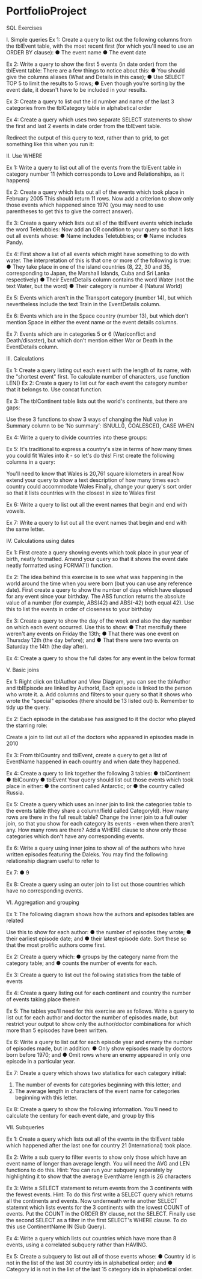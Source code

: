 # PortfolioProject
SQL Exercises

I.	Simple queries
Ex 1:
Create a query to list out the following columns from the tblEvent table, with the most recent first (for which you'll need to use an ORDER BY clause):
●	The event name
●	The event date


Ex 2: 
Write a query to show the first 5 events (in date order) from the tblEvent table:
There are a few things to notice about this:
●	You should give the columns aliases (What and Details in this case);
●	Use SELECT TOP 5 to limit the results to 5 rows;
●	Even though you're sorting by the event date, it doesn't have to be included in your results.

Ex 3: 
Create a query to list out the id number and name of the last 3 categories from the tblCategory table in alphabetical order

Ex 4: 
Create a query which uses two separate SELECT statements to show the first and last 2 events in date order from the tblEvent table.

Redirect the output of this query to text, rather than to grid, to get something like this when you run it:


II.	Use WHERE

Ex 1:
Write a query to list out all of the events from the tblEvent table in category number 11 (which corresponds to Love and Relationships, as it happens)


Ex 2:
Create a query which lists out all of the events which took place in February 2005
This should return 11 rows.  Now add a criterion to show only those events which happened since 1970 (you may need to use parentheses to get this to give the correct answer).

Ex 3:
Create a query which lists out all of the tblEvent events which include the word Teletubbies:
Now add an OR condition to your query so that it lists out all events whose:
●	Name includes Teletubbies; or
●	Name includes Pandy.


Ex 4: 
First show a list of all events which might have something to do with water.  The interpretation of this is that one or more of the following is true:
●	They take place in one of the island countries (8, 22, 30 and 35, corresponding to Japan, the Marshall Islands, Cuba and Sri Lanka respectively)
●	Their EventDetails column contains the word Water (not the text Water, but the word)
●	Their category is number 4 (Natural World)

Ex 5:
Events which aren't in the Transport category (number 14), but which nevertheless include the text Train in the EventDetails column.

Ex 6:
Events which are in the Space country (number 13), but which don't mention Space in either the event name or the event details columns.

Ex 7:
Events which are in categories 5 or 6 (War/conflict and Death/disaster), but which don't mention either War or Death in the EventDetails column.

III.	Calculations

Ex 1:
Create a query listing out each event with the length of its name, with the "shortest event" first. To calculate number of characters, use function LEN()
Ex 2:
Create a query to list out for each event the category number that it belongs to. Use concat function.

Ex 3:
The tblContinent table lists out the world's continents, but there are gaps:

 

Use these 3 functions to show 3 ways of changing the Null value in Summary column to be ‘No summary’: ISNULL(), COALESCE(), CASE WHEN 

Ex 4:
Write a query to divide countries into these groups:

 


Ex 5: 
It's traditional to express a country's size in terms of how many times you could fit Wales into it - so let's do this!  First create the following columns in a query:

 
You'll need to know that Wales is 20,761 square kilometers in area!
Now extend your query to show a text description of how many times each country could accommodate Wales
Finally, change your query's sort order so that it lists countries with the closest in size to Wales first

Ex 6: 
Write a query to list out all the event names that begin and end with vowels.

Ex 7:
Write a query to list out all the event names that begin and end with the same letter.

IV.	Calculations using dates

Ex 1:
First create a query showing events which took place in your year of birth, neatly formatted.
Amend your query so that it shows the event date neatly formatted using FORMAT() function.

Ex 2: 
The idea behind this exercise is to see what was happening in the world around the time when you were born (but you can use any reference date).  First create a query to show the number of days which have elapsed for any event since your birthday.
The ABS function returns the absolute value of a number (for example, ABS(42) and ABS(-42) both equal 42).  Use this to list the events in order of closeness to your birthday

Ex 3:
Create a query to show the day of the week and also the day number on which each event occurred.
Use this to show:
●	That mercifully there weren't any events on Friday the 13th;
●	That there was one event on Thursday 12th (the day before); and
●	That there were two events on Saturday the 14th (the day after).

Ex 4: 
Create a query to show the full dates for any event in the below format

 


V.	Basic joins

Ex 1: 
Right click on tblAuthor and View Diagram, you can see the tblAuthor and tblEpisode are linked by AuthorId, Each episode is linked to the person who wrote it.
a.	Add columns and filters to your query so that it shows who wrote the "special" episodes (there should be 13 listed out)
b.	Remember to tidy up the query. 


 

Ex 2:
Each episode in the database has assigned to it the doctor who played the starring role:

 

Create a join to list out all of the doctors who appeared in episodes made in 2010

Ex 3: 
From tblCountry and tblEvent, create a query to get a list of EventName happened in each country and when date they happened. 

Ex 4:
Create a query to link together the following 3 tables:
●	tblContinent
●	tblCountry
●	tblEvent
Your query should list out those events which took place in either:
●	the continent called Antarctic; or
●	the country called Russia.

Ex 5:
Create a query which uses an inner join to link the categories table to the events table (they share a column/field called CategoryId). How many rows are there in the full result table? 
Change the inner join to a full outer join, so that you show for each category its events - even when there aren't any. How many rows are there?
Add a WHERE clause to show only those categories which don't have any corresponding events.

Ex 6:
Write a query using inner joins to show all of the authors who have written episodes featuring the Daleks.  You may find the following relationship diagram useful to refer to

 


Ex 7:
●	9

Ex 8:
Create a query using an outer join to list out those countries which have no corresponding events.

VI.	Aggregation and grouping

Ex 1:
The following diagram shows how the authors and episodes tables are related

 

Use this to show for each author:
●	the number of episodes they wrote;
●	their earliest episode date; and
●	their latest episode date.
Sort these so that the most prolific authors come first.

Ex 2: 
Create a query which:
●	groups by the category name from the category table; and
●	counts the number of events for each.

Ex 3: 
Create a query to list out the following statistics from the table of events
 


Ex 4:
Create a query listing out for each continent and country the number of events taking place therein

Ex 5:
The tables you'll need for this exercise are as follows. Write a query to list out for each author and doctor the number of episodes made, but restrict your output to show only the author/doctor combinations for which more than 5 episodes have been written.

 

Ex 6:
Write a query to list out for each episode year and enemy the number of episodes made, but in addition:
●	Only show episodes made by doctors born before 1970; and
●	Omit rows where an enemy appeared in only one episode in a particular year.

Ex 7:
Create a query which shows two statistics for each category initial:
1.	The number of events for categories beginning with this letter; and
2.	The average length in characters of the event name for categories beginning with this letter.

Ex 8: 
Create a query to show the following information. You'll need to calculate the century for each event date, and group by this

 


VII.	Subqueries

Ex 1:
Create a query which lists out all of the events in the tblEvent table which happened after the last one for country 21 (International) took place.

Ex 2: 
Write a sub query to filter events to show only those which have an event name of longer than average length. You will need the AVG and LEN functions to do this.
Hint: You can run your subquery separately by highlighting it to show that the average EventName length is 26 characters

Ex 3: 
Write a SELECT statement to return events from the 3 continents with the fewest events. 
Hint: To do this first write a SELECT query which returns all the continents and events.
Now underneath write another SELECT statemnt which lists  events for the 3 continents with the lowest COUNT of events. Put the COUNT in the ORDER BY clause, not the SELECT.
Finally use the second SELECT as a filter in the first SELECT's WHERE clause. To do this use ContinentName IN (Sub Query).

Ex 4: 
Write a query which lists out countries which have more than 8 events, using a correlated subquery rather than HAVING. 

Ex 5:
Create a subquery to list out all of those events whose:
●	Country id is not in the list of the last 30 country ids in alphabetical order; and
●	Category id is not in the list of the last 15 category ids in alphabetical order.
